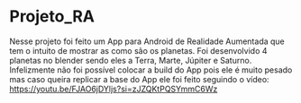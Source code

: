 # Projeto_RA
Nesse projeto foi feito um App para Android de Realidade Aumentada que tem o intuito de mostrar as como são os planetas.
Foi desenvolvido 4 planetas no blender sendo eles a Terra, Marte, Júpiter e Saturno.
Infelizmente não foi possível colocar a build do App pois ele é muito pesado mas caso queira replicar a base do App ele foi feito seguindo o vídeo: https://youtu.be/FJAO6jDYljs?si=zJZQKtPQSYmmC6Wz
